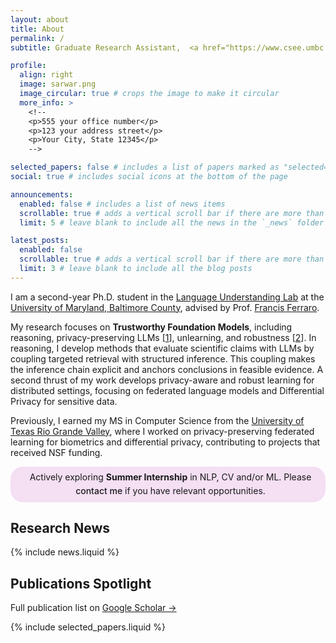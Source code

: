 ```yaml
---
layout: about
title: About
permalink: /
subtitle: Graduate Research Assistant,  <a href="https://www.csee.umbc.edu/" target="_blank">University of Maryland Baltimore County</a>.

profile:
  align: right
  image: sarwar.png
  image_circular: true # crops the image to make it circular
  more_info: >
    <!--
    <p>555 your office number</p>
    <p>123 your address street</p>
    <p>Your City, State 12345</p>
    -->

selected_papers: false # includes a list of papers marked as "selected={true}"
social: true # includes social icons at the bottom of the page

announcements:
  enabled: false # includes a list of news items
  scrollable: true # adds a vertical scroll bar if there are more than 3 news items
  limit: 5 # leave blank to include all the news in the `_news` folder

latest_posts:
  enabled: false
  scrollable: true # adds a vertical scroll bar if there are more than 3 new posts items
  limit: 3 # leave blank to include all the blog posts
---
```


I am a second-year Ph.D. student in the <a href="https://huggingface.co/umbc-nlp" target="_blank">Language Understanding Lab</a> at the <a href="https://www.csee.umbc.edu/" target="_blank">University of Maryland, Baltimore County</a>, advised by Prof. <a href="https://userpages.cs.umbc.edu/ferraro/" target="_blank">Francis Ferraro</a>.

My research focuses on **Trustworthy Foundation Models**, including reasoning, privacy-preserving LLMs [[1](https://arxiv.org/abs/2509.14275)], unlearning, and robustness [[2](https://arxiv.org/abs/2502.18536)]. In reasoning, I develop methods that evaluate scientific claims with LLMs by coupling targeted retrieval with structured inference. This coupling makes the inference chain explicit and anchors conclusions in feasible evidence. A second thrust of my work develops privacy-aware and robust learning for distributed settings, focusing on federated language models and Differential Privacy for sensitive data.

Previously, I earned my MS in Computer Science from the <a href="https://www.utrgv.edu/cecs/departments/csci/" target="_blank">University of Texas Rio Grande Valley</a>, where I worked on privacy-preserving federated learning for biometrics and differential privacy, contributing to projects that received NSF funding.

<div style="background-color: rgba(181, 9, 172, 0.12); border-radius: 20px; padding: 6px 10px; display: flex; align-items: center; justify-content: center; line-height: 1.6; text-align: center; color: var(--global-text-color);">
  <i class="fa-solid fa-handshake" aria-hidden="true" style="margin-right: 8px; color: #000;"></i>
  <span>
    Actively exploring <b>Summer Internship</b> in NLP, CV and/or ML. Please <a href="mailto:smsarwar96@gmail.com" target="_blank" style="color: var(--global-theme-color); font-weight: 500; text-decoration: none;">contact me</a> if you have relevant opportunities.
  </span>
</div>

<div style="margin-top:5px;"></div>

## Research News

{% include news.liquid %}

## Publications Spotlight

Full publication list on [Google Scholar →](https://scholar.google.com/citations?user=7gRgh7QAAAAJ)

{% include selected_papers.liquid %}
